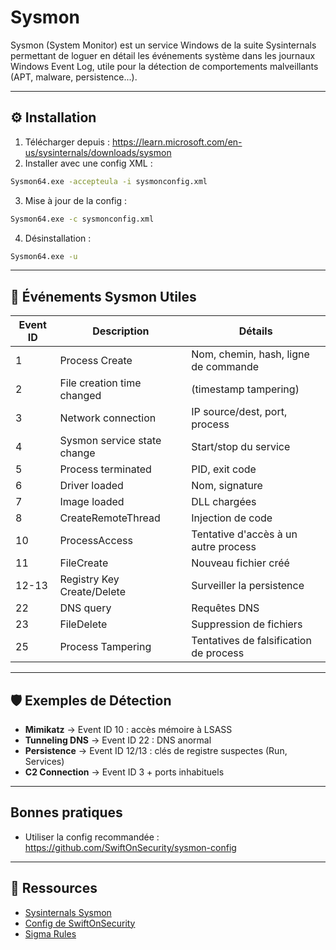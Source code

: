 # Sysmon 

Sysmon (System Monitor) est un service Windows de la suite Sysinternals permettant de loguer en détail les événements système dans les journaux Windows Event Log, utile pour la détection de comportements malveillants (APT, malware, persistence...).

---

## ⚙️ Installation
1. Télécharger depuis : https://learn.microsoft.com/en-us/sysinternals/downloads/sysmon
2. Installer avec une config XML :
```bash
Sysmon64.exe -accepteula -i sysmonconfig.xml
```
3. Mise à jour de la config :
```bash
Sysmon64.exe -c sysmonconfig.xml
```
4. Désinstallation :
```bash
Sysmon64.exe -u
```

---

## 🧩 Événements Sysmon Utiles

| Event ID | Description | Détails |
|----------|-------------|---------|
| 1        | Process Create | Nom, chemin, hash, ligne de commande |
| 2        | File creation time changed | (timestamp tampering) |
| 3        | Network connection | IP source/dest, port, process |
| 4        | Sysmon service state change | Start/stop du service |
| 5        | Process terminated | PID, exit code |
| 6        | Driver loaded | Nom, signature |
| 7        | Image loaded | DLL chargées |
| 8        | CreateRemoteThread | Injection de code |
| 10       | ProcessAccess | Tentative d'accès à un autre process |
| 11       | FileCreate | Nouveau fichier créé |
| 12-13    | Registry Key Create/Delete | Surveiller la persistence |
| 22       | DNS query | Requêtes DNS |
| 23       | FileDelete | Suppression de fichiers |
| 25       | Process Tampering | Tentatives de falsification de process |

---

## 🛡️ Exemples de Détection

- **Mimikatz** → Event ID 10 : accès mémoire à LSASS
- **Tunneling DNS** → Event ID 22 : DNS anormal
- **Persistence** → Event ID 12/13 : clés de registre suspectes (Run, Services)
- **C2 Connection** → Event ID 3 + ports inhabituels
---
##  Bonnes pratiques
- Utiliser la config recommandée : https://github.com/SwiftOnSecurity/sysmon-config

---
## 🔗 Ressources
- [Sysinternals Sysmon](https://learn.microsoft.com/en-us/sysinternals/downloads/sysmon)
- [Config de SwiftOnSecurity](https://github.com/SwiftOnSecurity/sysmon-config)
- [Sigma Rules](https://github.com/SigmaHQ/sigma)
